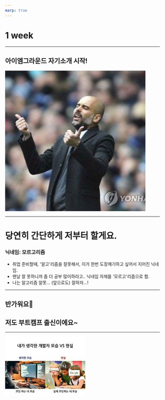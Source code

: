 ```yaml
---
marp: true
---
```


# 1 week

---

## 아이엠그라운드 자기소개 시작!

![center](../../../../attachments/2023-01-04-18-16-30.png)

---

# 당연히 간단하게 저부터 할게요.

### 닉네임: 모르고리즘

- 취업 준비할때, '알고'리즘을 잘못해서, 이거 한번 도장깨기하고 싶어서 지어진 닉네임.
- 맨날 잘 못하니까 좀 더 공부 많이하라고.. 닉네임 자체를 '모르고'리즘으로 함.
- 나는 알고리즘 알못... (앞으로도) 잘하자...!

---

## 반가워요👋

## 저도 부트캠프 출신이에요~

---

![bg](../../../../attachments/2023-01-04-18-35-40.png)
